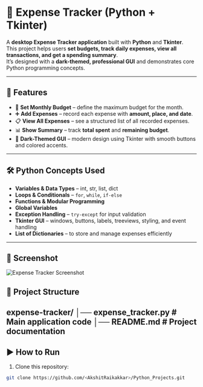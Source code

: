 # 🧾 Expense Tracker (Python + Tkinter)

A **desktop Expense Tracker application** built with **Python** and **Tkinter**.  
This project helps users **set budgets, track daily expenses, view all transactions, and get a spending summary**.  
It’s designed with a **dark-themed, professional GUI** and demonstrates core Python programming concepts.

---

## 🚀 Features

- 🏦 **Set Monthly Budget** – define the maximum budget for the month.  
- ➕ **Add Expenses** – record each expense with **amount, place, and date**.  
- 📋 **View All Expenses** – see a structured list of all recorded expenses.  
- 📊 **Show Summary** – track **total spent** and **remaining budget**.  
- 🎨 **Dark-Themed GUI** – modern design using Tkinter with smooth buttons and colored accents.  

---

## 🛠️ Python Concepts Used

- **Variables & Data Types** – int, str, list, dict  
- **Loops & Conditionals** – `for`, `while`, `if-else`  
- **Functions & Modular Programming**  
- **Global Variables**  
- **Exception Handling** – `try-except` for input validation  
- **Tkinter GUI** – windows, buttons, labels, treeviews, styling, and event handling  
- **List of Dictionaries** – to store and manage expenses efficiently  

---
## 📸 Screenshot

![Expense Tracker Screenshot](expensetrackerss.jpg)

## 📂 Project Structure
expense-tracker/
│── expense_tracker.py # Main application code
│── README.md # Project documentation
---

## ▶️ How to Run

1. Clone this repository:
```bash
git clone https://github.com/<AkshitRaikakkar>/Python_Projects.git


